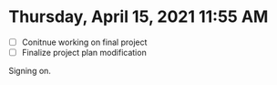 # Thursday, April 15, 2021 11:55 AM

- [ ] Conitnue working on final project 
- [ ] Finalize project plan modification 

Signing on.
